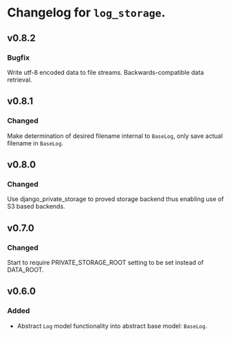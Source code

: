 # Changelog for `log_storage`.


## v0.8.2

### Bugfix

Write utf-8 encoded data to file streams.
Backwards-compatible data retrieval.


## v0.8.1

### Changed

Make determination of desired filename internal to `BaseLog`,
only save actual filename in `BaseLog`.


## v0.8.0

### Changed

Use django_private_storage to proved storage backend thus enabling use of
S3 based backends.


## v0.7.0

### Changed

Start to require PRIVATE_STORAGE_ROOT setting to be set instead of DATA_ROOT.


## v0.6.0

### Added

- Abstract `Log` model functionality into abstract base model: `BaseLog`.
